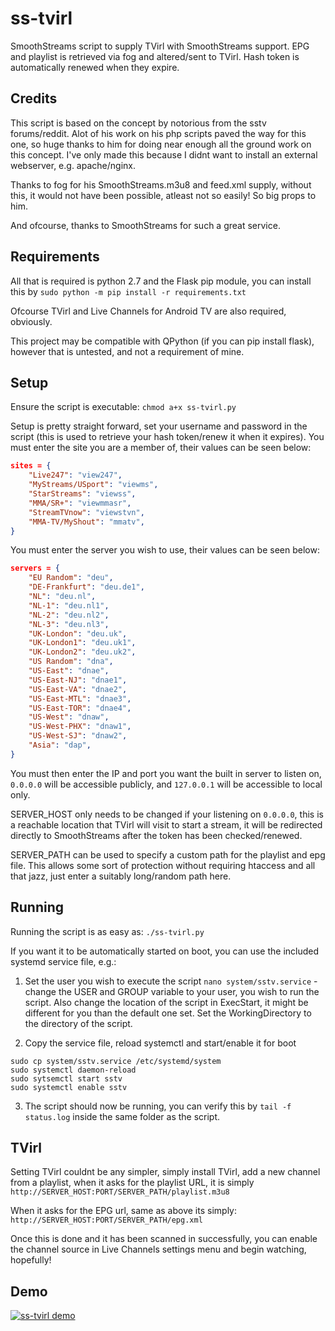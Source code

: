 # ss-tvirl
SmoothStreams script to supply TVirl with SmoothStreams support. EPG and playlist is retrieved via fog and altered/sent to TVirl. Hash token is automatically renewed when they expire.

## Credits

This script is based on the concept by notorious from the sstv forums/reddit. Alot of his work on his php scripts paved the way for this one, so huge thanks to him for doing near enough all the ground work on this concept. I've only made this because I didnt want to install an external webserver, e.g. apache/nginx.

Thanks to fog for his SmoothStreams.m3u8 and feed.xml supply, without this, it would not have been possible, atleast not so easily! So big props to him.

And ofcourse, thanks to SmoothStreams for such a great service.

## Requirements

All that is required is python 2.7 and the Flask pip module, you can install this by ```sudo python -m pip install -r requirements.txt```

Ofcourse TVirl and Live Channels for Android TV are also required, obviously.

This project may be compatible with QPython (if you can pip install flask), however that is untested, and not a requirement of mine.

## Setup

Ensure the script is executable: ```chmod a+x ss-tvirl.py```

Setup is pretty straight forward, set your username and password in the script (this is used to retrieve your hash token/renew it when it expires).
You must enter the site you are a member of, their values can be seen below:

```json
sites = {
    "Live247": "view247",
    "MyStreams/USport": "viewms",
    "StarStreams": "viewss",
    "MMA/SR+": "viewmmasr",
    "StreamTVnow": "viewstvn",
    "MMA-TV/MyShout": "mmatv",
}
```

You must enter the server you wish to use, their values can be seen below:

```json
servers = {
    "EU Random": "deu",
    "DE-Frankfurt": "deu.de1",
    "NL": "deu.nl",
    "NL-1": "deu.nl1",
    "NL-2": "deu.nl2",
    "NL-3": "deu.nl3",
    "UK-London": "deu.uk",
    "UK-London1": "deu.uk1",
    "UK-London2": "deu.uk2",
    "US Random": "dna",
    "US-East": "dnae",
    "US-East-NJ": "dnae1",
    "US-East-VA": "dnae2",
    "US-East-MTL": "dnae3",
    "US-East-TOR": "dnae4",
    "US-West": "dnaw",
    "US-West-PHX": "dnaw1",
    "US-West-SJ": "dnaw2",
    "Asia": "dap",
}
```

You must then enter the IP and port you want the built in server to listen on, ```0.0.0.0``` will be accessible publicly, and ```127.0.0.1``` will be accessible to local only.

SERVER_HOST only needs to be changed if your listening on ```0.0.0.0```, this is a reachable location that TVirl will visit to start a stream, it will be redirected directly to SmoothStreams after the token has been checked/renewed.

SERVER_PATH can be used to specify a custom path for the playlist and epg file. This allows some sort of protection without requiring htaccess and all that jazz, just enter a suitably long/random path here.

## Running

Running the script is as easy as:
```./ss-tvirl.py```

If you want it to be automatically started on boot, you can use the included systemd service file, e.g.:

1. Set the user you wish to execute the script
```nano system/sstv.service``` - change the USER and GROUP variable to your user, you wish to run the script. Also change the location of the script in ExecStart, it might be different for you than the default one set. Set the WorkingDirectory to the directory of the script.

2. Copy the service file, reload systemctl and start/enable it for boot
```
sudo cp system/sstv.service /etc/systemd/system
sudo systemctl daemon-reload 
sudo sytsemctl start sstv
sudo systemctl enable sstv
```

3. The script should now be running, you can verify this by ```tail -f status.log``` inside the same folder as the script.

## TVirl

Setting TVirl couldnt be any simpler, simply install TVirl, add a new channel from a playlist, when it asks for the playlist URL, it is simply ```http://SERVER_HOST:PORT/SERVER_PATH/playlist.m3u8```

When it asks for the EPG url, same as above its simply: ```http://SERVER_HOST:PORT/SERVER_PATH/epg.xml```

Once this is done and it has been scanned in successfully, you can enable the channel source in Live Channels settings menu and begin watching, hopefully!

## Demo

[![ss-tvirl demo](https://img.youtube.com/vi/Og9rjXB2C9w/0.jpg)](https://www.youtube.com/watch?v=Og9rjXB2C9w)
